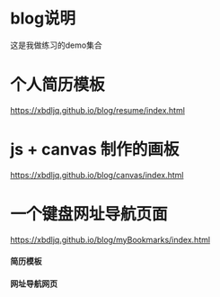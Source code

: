 
# blog说明
这是我做练习的demo集合

# 个人简历模板
https://xbdljq.github.io/blog/resume/index.html

# js + canvas 制作的画板
https://xbdljq.github.io/blog/canvas/index.html

# 一个键盘网址导航页面
https://xbdljq.github.io/blog/myBookmarks/index.html

#### 简历模板

#### 网址导航网页

